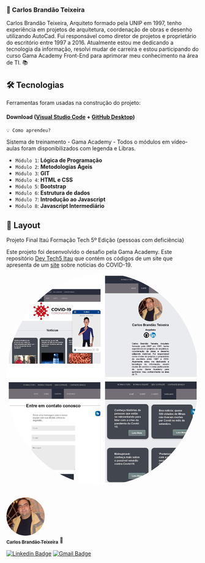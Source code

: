 ### 💪 Carlos Brandão Teixeira


Carlos Brandão Teixeira, Arquiteto formado pela UNIP em 1997, tenho experiência em projetos de arquitetura, coordenação de obras e desenho utilizando AutoCad. Fui responsável como diretor de projetos e proprietário do escritório entre 1997 a 2016. Atualmente estou me dedicando a tecnologia da informação, resolvi mudar de carreira e estou participando do curso Gama Academy Front-End para aprimorar meu conhecimento na área de TI. :books:


## 🛠 Tecnologias

Ferramentas foram usadas na construção do projeto:

#### **Download**  ([Visual Studio Code](https://visualstudio.microsoft.com/pt-br/)  +  [GitHub Desktop](https://desktop.github.com/))

```
💡 Como aprendeu?
```

Sistema de treinamento - Gama Academy - Todos o módulos em vídeo-aulas foram disponibilizados com legenda e Libras. 

- `Módulo 1`: **Lógica de Programação**
- `Módulo 2`: **Metodologias Ágeis**
- `Módulo 3`: **GIT**
- `Módulo 4`: **HTML e CSS**
- `Módulo 5`: **Bootstrap**
- `Módulo 6`: **Estrutura de dados**
- `Módulo 7`: **Introdução ao Javascript**
- `Módulo 8`: **Javascript Intermediário**


## 🎨 Layout

Projeto Final Itaú Formação Tech 5º Edição {pessoas com deficiência}

Este projeto foi desenvolvido o desafio pela Gama Academy. Este repositório [Dev Tech5 Itau](https://github.com/lipecorrales/devtech5-v2) que contém os códigos de um site que apresenta de um [site](https://devtech5itau.netlify.app/) sobre noticias do COVID-19.


<p align="center">
  <img style="border-radius: 50%;" src="https://github.com/cbranteix/cbranteix/blob/main/layoutDev1.jpg" width="600px;" alt=""/>
</p>

##
<a href="https://github.com/cbranteix">
 <img style="border-radius: 50%;" src="https://github.com/cbranteix/cbranteix/blob/main/imgft.jpeg" width="100px;" alt=""/>
 <br />
 <sub><b>Carlos Brandão Teixeira</b></sub></a> 🚀</a>
 <br />

[![Linkedin Badge](https://img.shields.io/badge/-CarlosBrandaoTeixeira-blue?style=flat-square&logo=Linkedin&logoColor=white&link=https://www.linkedin.com/in/carlosbrandaoteixeira/)](https://www.linkedin.com/in/carlosbrandaoteixeira/) [![Gmail Badge](https://img.shields.io/badge/-cbranteix@gmail.com-c14438?style=flat-square&logo=Gmail&logoColor=white&link=mailto:cbranteix@gmail.com)](mailto:cbranteix@gmail.com)

